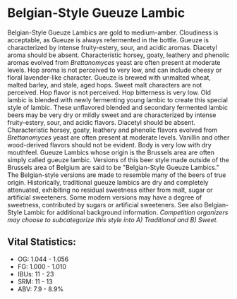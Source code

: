 # Belgian-Style Gueuze Lambic

Belgian-Style Gueuze Lambics are gold to medium-amber. Cloudiness is acceptable, as Gueuze is always refermented in the bottle. Gueuze is characterized by intense fruity-estery, sour, and acidic aromas. Diacetyl aroma should be absent. Characteristic horsey, goaty, leathery and phenolic aromas evolved from _Brettanomyces_ yeast are often present at moderate levels. Hop aroma is not perceived to very low, and can include cheesy or floral lavender-like character. Gueuze is brewed with unmalted wheat, malted barley, and stale, aged hops. Sweet malt characters are not perceived. Hop flavor is not perceived. Hop bitterness is very low. Old lambic is blended with newly fermenting young lambic to create this special style of lambic. These unflavored blended and secondary fermented lambic beers may be very dry or mildly sweet and are characterized by intense fruity-estery, sour, and acidic flavors. Diacetyl should be absent. Characteristic horsey, goaty, leathery and phenolic flavors evolved from _Brettanomyces_ yeast are often present at moderate levels. Vanillin and other wood-derived flavors should not be evident. Body is very low with dry mouthfeel. Gueuze Lambics whose origin is the Brussels area are often simply called gueuze lambic. Versions of this beer style made outside of the Brussels area of Belgium are said to be "Belgian-Style Gueuze Lambics." The Belgian-style versions are made to resemble many of the beers of true origin. Historically, traditional gueuze lambics are dry and completely attenuated, exhibiting no residual sweetness either from malt, sugar or artificial sweeteners. Some modern versions may have a degree of sweetness, contributed by sugars or artificial sweeteners. See also Belgian-Style Lambic for additional background information. _Competition organizers may choose to subcategorize this style into A) Traditional and B) Sweet._

## Vital Statistics:

- OG: 1.044 - 1.056
- FG: 1.000 - 1.010
- IBUs: 11 - 23
- SRM: 11 - 13
- ABV: 7.9 - 8.9% 